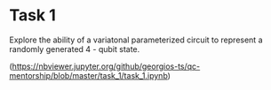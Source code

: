 # Task 1
 Explore the ability of a variatonal parameterized circuit to represent a randomly generated 4 - qubit state.

(https://nbviewer.jupyter.org/github/georgios-ts/qc-mentorship/blob/master/task_1/task_1.ipynb)
